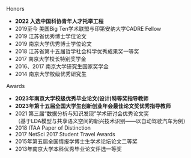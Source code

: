 Honors
* __2022 入选中国科协青年人才托举工程__
* 2019至今 美国Big Ten学术联盟与印第安纳大学CADRE Fellow
* 2019 江苏省优秀博士学位论文
* 2019 南京大学优秀博士学位论文
* 2018 江苏省第十五届哲学社会科学优秀成果奖一等奖
* 2017 南京大学校长特别奖学金
* 2016、2017 南京大学研究生国家奖学金
* 2014 南京大学校级优秀研究生

Awards
* __2023年南京大学校级优秀毕业论文(设计)特等奖指导教师__
* __2023年第十五届全国大学生创新创业年会最佳论文奖优秀指导教师__
* 2021 第三届“数据分析与知识发现”学术研讨会优秀论文奖  
（基于LDA模型与共享语义空间的新兴技术识别——以自动驾驶汽车为例）
* 2018 ITAA Paper of Distinction
* 2017 NetSci 2017 Student Travel Awards
* 2015年第五届全国情报学博士生学术论坛论文二等奖
* 2013年南京大学本科优秀毕业论文评选一等奖


